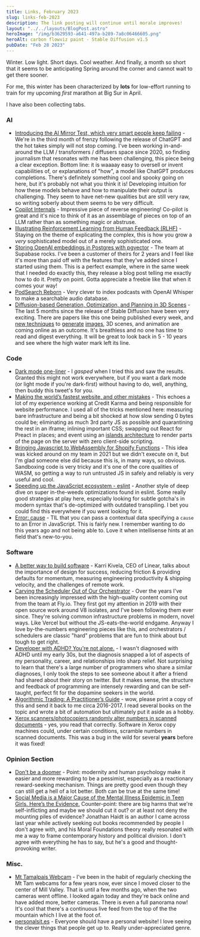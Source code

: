 ```yaml
---
title: Links, February 2023
slug: links-feb-2023
description: The link posting will continue until morale improves!
layout: "../../layouts/BlogPost.astro"
heroImage: "/img/b3629593-a641-497a-b289-7a8c06466605.png"
heroAlt: carbon flowviz paint - Stable Diffusion v1.5
pubDate: "Feb 28 2023"
---
```


Winter. Low light. Short days. Cool weather. And finally, a month so short that it seems to be anticipating Spring around the corner and cannot wait to get there sooner.

For me, this winter has been characterized by **lots** for low-effort running to train for my upcoming _first_ marathon at Big Sur in April.

I have also been collecting tabs.

### AI
- [Introducing the AI Mirror Test, which very smart people keep failing](https://www.theverge.com/23604075/ai-chatbots-bing-chatgpt-intelligent-sentient-mirror-test) - We're in the third month of frenzy following the release of ChatGPT and the hot takes simply will not stop coming. I've been working in-and-around the LLM / transformers / diffusers space since 2020, so finding journalism that resonates with me has been challenging, this piece being a clear exception. Bottom line: it is waaaay easy to oversell or invent capabilities of, or explanations of "how", a model like ChatGPT produces completions. There's definitely something cool and spooky going on here, but it's probably not what you think it is! Developing intuition for how these models behave and how to manipulate their output is challenging. They seem to have net-new qualities but are still very raw, so writing soberly about them seems to be very difficult.
- [Copilot Internals](https://thakkarparth007.github.io/copilot-explorer/posts/copilot-internals.html) - Impressive piece of reverse engineering! Co-pilot is great and it's nice to think of it as an assemblage of pieces on top of an LLM rather than as something magic or abstruse.
- [Illustrating Reinforcement Learning from Human Feedback (RLHF)](https://huggingface.co/blog/rlhf) - Staying on the theme of explicating the complex, this is how you grow a _very_ sophisticated model out of a merely sophisticated one.
- [Storing OpenAI embeddings in Postgres with pgvector](https://supabase.com/blog/openai-embeddings-postgres-vector) - The team at Supabase rocks. I've been a customer of theirs for 2 years and I feel like it's more than paid off with the features that they've added since I started using them. This is a perfect example, where in the same week that I needed do exactly this, they release a blog post telling me exactly how to do it. Pretty on point. Gotta appreciate a freebie like that when it comes your way!
- [PodSearch Reborn](https://www.david-smith.org/blog/2023/02/02/podsearch-reborn/) - Very clever to index podcasts with OpenAI Whisper to make a searchable audio database. 
- [Diffusion-based Generation, Optimization, and Planning in 3D Scenes](https://arxiv.org/abs/2301.06015) - The last 5 months since the release of Stable Diffusion have been very exciting. There are papers like this one being published every week, and [new techniques](https://huggingface.co/spaces/kadirnar/stable-diffusion-2-infinite-zoom-out) to [generate](https://huggingface.co/spaces/akhaliq/Analog-Diffusion) [images](https://huggingface.co/lllyasviel/ControlNet), 3D scenes, and animation are coming online as an outcome. It's breathless and no one has time to read and digest everything. It will be great to look back in 5 - 10 years and see where the high water mark left its line.


### Code

- [Dark mode one-liner](https://twitter.com/flaviocopes/status/1627609246014619649) - I _gasped_ when I tried this and saw the results. Granted this might not work everywhere, but if you want a dark mode (or light mode if you're dark-first) without having to do, well, anything, then buddy this tweet's for you.
- [Making the world’s fastest website, and other mistakes](https://dev.to/tigt/making-the-worlds-fastest-website-and-other-mistakes-56na) - This echoes a lot of my experience working at Credit Karma and being responsible for website performance. I used all of the tricks mentioned here: measuring bare infrastructure and being a bit shocked at how slow sending 0 bytes could be; eliminating as much 3rd party JS as possible and quarantining the rest in an iframe; inlining important CSS; swapping out React for Preact in places; and event using an [islands architecture](https://jasonformat.com/islands-architecture/) to render parts of the page on the server with zero client-side scripting.
- [Bringing Javascript to WebAssembly for Shopify Functions](https://shopify.engineering/javascript-in-webassembly-for-shopify-functions) - This idea was kicked around on my team in 2021 but we didn't execute on it, but I'm glad someone else did because this is, in many ways, so obvious. Sandboxing code is very tricky and it's one of the core qualities of WASM, so getting a way to run untrusted JS in safely and reliably is very useful and cool.
- [Speeding up the JavaScript ecosystem - eslint](https://marvinh.dev/blog/speeding-up-javascript-ecosystem-part-3/) - Another style of deep dive on super in-the-weeds optimizations found in eslint. Some really good strategies at play here, especially looking for subtle gotcha's in modern syntax that's de-optimized with outdated transpiling. I bet you could find this everywhere if you went looking for it.
- [Error: cause](https://developer.mozilla.org/en-US/docs/Web/JavaScript/Reference/Global_Objects/Error/cause) - TIL that you can pass a contextual data specifying a `cause` to an Error in JavaScript. This is fairly new. I remember wanting to do this years ago and not being able to. Love it when intellisense hints at an field that's new-to-you.

### Software

- [A better way to build software](https://sarharibhakti.substack.com/p/a-better-way-to-build-software) - Karri Kivela, CEO of Linear, talks about the importance of design for success, reducing friction & providing defaults for momentum, measuring engineering productivity & shipping velocity, and the challenges of remote work.
- [Carving the Scheduler Out of Our Orchestrator](https://fly.io/blog/carving-the-scheduler-out-of-our-orchestrator/) - Over the years I've been increasingly impressed with the high-quality content coming out from the team at Fly.io. They first got my attention in 2019 with their open source work around V8 isolates, and I've been following them ever since. They're solving common infrastructure problems in modern, novel ways. Like Vercel but without the JS-eats-the-world endgame. Anyway I love by-the-numbers engineering pieces like this, and orchestrators / schedulers are classic "hard" problems that are fun to think about but tough to get right.
- [Developer with ADHD? You're not alone.](https://stackoverflow.blog/2023/02/19/developer-with-adhd-youre-not-alone/) - I wasn't diagnosed with ADHD until my early 30s, but the diagnosis snapped a lot of aspects of my personality, career, and relationships into sharp relief. Not surprising to learn that there's a large number of programmers who share a similar diagnoses, I only took the steps to see someone about it after a friend had shared about their story on twitter. But it makes sense, the structure and feedback of programming are intensely rewarding and can be self-taught, perfect fit for the dopamine seekers in the world.
- [Algorithmic Trading: A Practitioner’s Guide](https://henrikwarne.com/2023/02/12/algorithmic-trading-a-practitioners-guide/) - wow, please print a copy of this and send it back to me circa 2016-2017. I read several books on the topic and wrote a bit of automation but ultimately put it aside as a hobby.
- [Xerox scanners/photocopiers randomly alter numbers in scanned documents](http://www.dkriesel.com/en/blog/2013/0802_xerox-workcentres_are_switching_written_numbers_when_scanning) - yes, you read that correctly. Software in Xerox copy machines could, under certain conditions, scramble numbers in scanned documents. This was a bug in the wild for several **years** before it was fixed!


### Opinion Section

- [Don't be a doomer](https://noahpinion.substack.com/p/dont-be-a-doomer) - Point: modernity and human psychology make it easier and more rewarding to be a pessimist, especially as a reactionary reward-seeking mechanism. Things are pretty good even though they can still get a hell of a lot better. Both can be true at the same time!
- [Social Media is a Major Cause of the Mental Illness Epidemic in Teen Girls. Here’s the Evidence.](https://jonathanhaidt.substack.com/p/social-media-mental-illness-epidemic) Counter-point: there are big harms that we're self-inflicting and maybe we should cut it out? or at least not deny the mounting piles of evidence? Jonathan Haidt is an author I came across last year while actively seeking out books recommended by people I don't agree with, and his Moral Foundations theory really resonated with me a way to frame contemporary history and political division. I don't agree with everything he has to say, but he's a good and thought-provoking writer.


### Misc.

- [Mt Tamalpais Webcam](https://alertca.live/cam-console/2192) - I've been in the habit of regularly checking the Mt Tam webcams for a few years now, ever since I moved closer to the center of Mill Valley. That is until a few months ago, when the two cameras went offline. I looked again today and they're back online and have added more, better cameras. There is even a full panorama now! It's cool that there's a continuous live feed from the top of the the mountain which I live at the foot of.
- [personalsit.es](https://personalsit.es/) - Everyone should have a personal website! I love seeing the clever things that people get up to. Really under-appreciated genre.